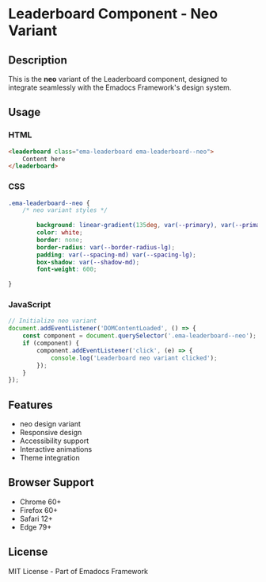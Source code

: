 # Leaderboard Component - Neo Variant

## Description
This is the **neo** variant of the Leaderboard component, designed to integrate seamlessly with the Emadocs Framework's design system.

## Usage

### HTML
```html
<leaderboard class="ema-leaderboard ema-leaderboard--neo">
    Content here
</leaderboard>
```

### CSS
```css
.ema-leaderboard--neo {
    /* neo variant styles */
    
        background: linear-gradient(135deg, var(--primary), var(--primary-dark));
        color: white;
        border: none;
        border-radius: var(--border-radius-lg);
        padding: var(--spacing-md) var(--spacing-lg);
        box-shadow: var(--shadow-md);
        font-weight: 600;
    
}
```

### JavaScript
```javascript
// Initialize neo variant
document.addEventListener('DOMContentLoaded', () => {
    const component = document.querySelector('.ema-leaderboard--neo');
    if (component) {
        component.addEventListener('click', (e) => {
            console.log('Leaderboard neo variant clicked');
        });
    }
});
```

## Features
- neo design variant
- Responsive design
- Accessibility support
- Interactive animations
- Theme integration

## Browser Support
- Chrome 60+
- Firefox 60+
- Safari 12+
- Edge 79+

## License
MIT License - Part of Emadocs Framework
